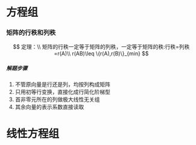 # 方程组

### 矩阵的行秩和列秩

$$
定理：\\ 
矩阵的行秩一定等于矩阵的列秩，一定等于矩阵的秩:行秩=列秩=r(A)\\
r(AB)\leq \{r(A),r(B)\}_{min}
$$

##### 解题步骤

1. 不管原向量是行还是列，均按列构成矩阵
2. 只用初等行变换，直接化成行简化阶梯型
3. 首非零元所在的列做极大线性无关组
4. 其余向量的表示系数直接读取



# 线性方程组